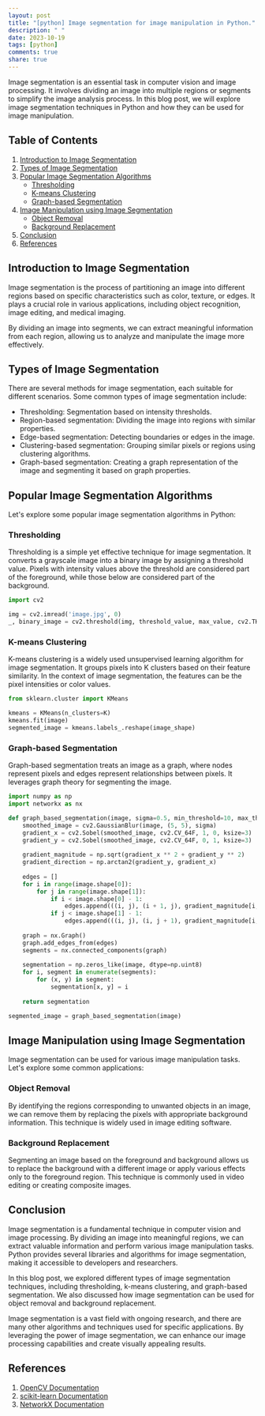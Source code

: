 ```yaml
---
layout: post
title: "[python] Image segmentation for image manipulation in Python."
description: " "
date: 2023-10-19
tags: [python]
comments: true
share: true
---
```


Image segmentation is an essential task in computer vision and image processing. It involves dividing an image into multiple regions or segments to simplify the image analysis process. In this blog post, we will explore image segmentation techniques in Python and how they can be used for image manipulation.

## Table of Contents
1. [Introduction to Image Segmentation](#introduction-to-image-segmentation)
2. [Types of Image Segmentation](#types-of-image-segmentation)
3. [Popular Image Segmentation Algorithms](#popular-image-segmentation-algorithms)
   - [Thresholding](#thresholding)
   - [K-means Clustering](#k-means-clustering)
   - [Graph-based Segmentation](#graph-based-segmentation)
4. [Image Manipulation using Image Segmentation](#image-manipulation-using-image-segmentation)
   - [Object Removal](#object-removal)
   - [Background Replacement](#background-replacement)
5. [Conclusion](#conclusion)
6. [References](#references)

## Introduction to Image Segmentation

Image segmentation is the process of partitioning an image into different regions based on specific characteristics such as color, texture, or edges. It plays a crucial role in various applications, including object recognition, image editing, and medical imaging.

By dividing an image into segments, we can extract meaningful information from each region, allowing us to analyze and manipulate the image more effectively.

## Types of Image Segmentation

There are several methods for image segmentation, each suitable for different scenarios. Some common types of image segmentation include:

- Thresholding: Segmentation based on intensity thresholds.
- Region-based segmentation: Dividing the image into regions with similar properties.
- Edge-based segmentation: Detecting boundaries or edges in the image.
- Clustering-based segmentation: Grouping similar pixels or regions using clustering algorithms.
- Graph-based segmentation: Creating a graph representation of the image and segmenting it based on graph properties.

## Popular Image Segmentation Algorithms

Let's explore some popular image segmentation algorithms in Python:

### Thresholding

Thresholding is a simple yet effective technique for image segmentation. It converts a grayscale image into a binary image by assigning a threshold value. Pixels with intensity values above the threshold are considered part of the foreground, while those below are considered part of the background.

```python
import cv2

img = cv2.imread('image.jpg', 0)
_, binary_image = cv2.threshold(img, threshold_value, max_value, cv2.THRESH_BINARY)
```

### K-means Clustering

K-means clustering is a widely used unsupervised learning algorithm for image segmentation. It groups pixels into K clusters based on their feature similarity. In the context of image segmentation, the features can be the pixel intensities or color values.

```python
from sklearn.cluster import KMeans

kmeans = KMeans(n_clusters=K)
kmeans.fit(image)
segmented_image = kmeans.labels_.reshape(image_shape)
```

### Graph-based Segmentation

Graph-based segmentation treats an image as a graph, where nodes represent pixels and edges represent relationships between pixels. It leverages graph theory for segmenting the image.

```python
import numpy as np
import networkx as nx

def graph_based_segmentation(image, sigma=0.5, min_threshold=10, max_threshold=20):
    smoothed_image = cv2.GaussianBlur(image, (5, 5), sigma)
    gradient_x = cv2.Sobel(smoothed_image, cv2.CV_64F, 1, 0, ksize=3)
    gradient_y = cv2.Sobel(smoothed_image, cv2.CV_64F, 0, 1, ksize=3)
    
    gradient_magnitude = np.sqrt(gradient_x ** 2 + gradient_y ** 2)
    gradient_direction = np.arctan2(gradient_y, gradient_x)
    
    edges = []
    for i in range(image.shape[0]):
        for j in range(image.shape[1]):
            if i < image.shape[0] - 1:
                edges.append(((i, j), (i + 1, j), gradient_magnitude[i, j], gradient_magnitude[i + 1, j]))
            if j < image.shape[1] - 1:
                edges.append(((i, j), (i, j + 1), gradient_magnitude[i, j], gradient_magnitude[i, j + 1]))
    
    graph = nx.Graph()
    graph.add_edges_from(edges)
    segments = nx.connected_components(graph)
    
    segmentation = np.zeros_like(image, dtype=np.uint8)
    for i, segment in enumerate(segments):
        for (x, y) in segment:
            segmentation[x, y] = i
    
    return segmentation

segmented_image = graph_based_segmentation(image)
```

## Image Manipulation using Image Segmentation

Image segmentation can be used for various image manipulation tasks. Let's explore some common applications:

### Object Removal

By identifying the regions corresponding to unwanted objects in an image, we can remove them by replacing the pixels with appropriate background information. This technique is widely used in image editing software.

### Background Replacement

Segmenting an image based on the foreground and background allows us to replace the background with a different image or apply various effects only to the foreground region. This technique is commonly used in video editing or creating composite images.

## Conclusion

Image segmentation is a fundamental technique in computer vision and image processing. By dividing an image into meaningful regions, we can extract valuable information and perform various image manipulation tasks. Python provides several libraries and algorithms for image segmentation, making it accessible to developers and researchers.

In this blog post, we explored different types of image segmentation techniques, including thresholding, k-means clustering, and graph-based segmentation. We also discussed how image segmentation can be used for object removal and background replacement.

Image segmentation is a vast field with ongoing research, and there are many other algorithms and techniques used for specific applications. By leveraging the power of image segmentation, we can enhance our image processing capabilities and create visually appealing results.

## References

1. [OpenCV Documentation](https://docs.opencv.org/)
2. [scikit-learn Documentation](https://scikit-learn.org/stable/documentation.html)
3. [NetworkX Documentation](https://networkx.org/documentation/)